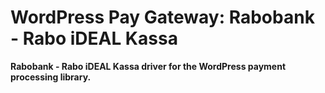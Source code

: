 # WordPress Pay Gateway: Rabobank - Rabo iDEAL Kassa

**Rabobank - Rabo iDEAL Kassa driver for the WordPress payment processing library.**
